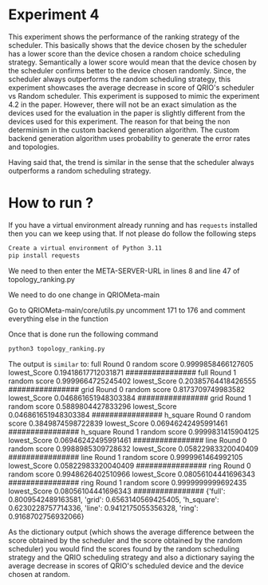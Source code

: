 # Experiment 4

This experiment shows the performance of the ranking strategy of the scheduler. This basically shows that the device chosen by the scheduler has a lower score than the device chosen a random choice scheduling strategy. Semantically a lower score would mean that the device chosen by the scheduler confirms better to the device chosen randomly. Since, the scheduler always outperforms the random scheduling strategy, this experiment showcases the average decrease in score of QRIO's scheduler vs Random scheduler. This experiment is supposed to mimic the experiment 4.2 in the paper. However, there will not be an exact simulation as the devices used for the evaluation in the paper is slightly different from the devices used for this experiment. The reason for that being the non determinism in the custom backend generation algorithm. The custom backend generation algorithm uses probability to generate the error rates and topologies.

Having said that, the trend is similar in the sense that the scheduler always outperforms a random scheduling strategy.

# How to run ?

If you have a virtual environment already running and has `requests` installed then you can we keep using that. If not please do follow the following steps

```bash
Create a virtual environment of Python 3.11
pip install requests
```

We need to then enter the META-SERVER-URL in lines 8 and line 47 of topology_ranking.py

We need to do one change in QRIOMeta-main

Go to QRIOMeta-main/core/utils.py uncomment 171 to 176 and comment everything else in the function

Once that is done run the following command

```bash
python3 topology_ranking.py
```

The output is `similar` to:
full Round 0
random score 0.9999858466127605
lowest_Score 0.19418617712031871
################
full Round 1
random score 0.9999664725245402
lowest_Score 0.20385764418426555
################
grid Round 0
random score 0.8173709749983582
lowest_Score 0.046861651948303384
################
grid Round 1
random score 0.5889804427833296
lowest_Score 0.046861651948303384
################
h_square Round 0
random score 0.3849874598722839
lowest_Score 0.06946242495991461
################
h_square Round 1
random score 0.9999831415904125
lowest_Score 0.06946242495991461
################
line Round 0
random score 0.9988985309728632
lowest_Score 0.05822983320040409
################
line Round 1
random score 0.9999961464992105
lowest_Score 0.05822983320040409
################
ring Round 0
random score 0.9948626402510966
lowest_Score 0.08056104441696343
################
ring Round 1
random score 0.9999999999692435
lowest_Score 0.08056104441696343
################
{'full': 0.8009542489163581, 'grid': 0.6563140569425405, 'h_square': 0.6230228757714336, 'line': 0.9412175055356328, 'ring': 0.9168702756932066}

As the dictionary output (which shows the average difference between the score obtained by the scheduler and the score obtained by the random scheduler) you would find the scores found by the random scheduling strategy and the QRIO scheduling strategy and also a dictionary saying the average decrease in scores of QRIO's scheduled device and the device chosen at random.
